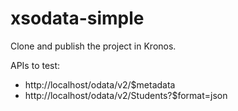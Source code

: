 # xsodata-simple
Clone and publish the project in Kronos.

APIs to test:
- http://localhost/odata/v2/$metadata
- http://localhost/odata/v2/Students?$format=json
